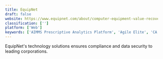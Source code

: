 ```yaml
---
title: EquipNet
draft: false 
website: https://www.equipnet.com/about/computer-equipment-value-recovery/
classification: ['']
platform: ['Web']
keywords: ['AIMMS Prescriptive Analytics Platform', 'Agile Elite', 'CA IT Asset Manager', 'Cireson Asset Management', 'ExtendAg', 'Flexport', 'GAINSystems', 'IT Asset Management', 'LOG-NET', 'Miradore Management Suite', 'NetSupport DNA', 'Provance ITAM', 'Ramco Logistics', 'Saddle Point Supply Planning Suite', 'StacksWare', 'Sunflower Assets', 'Supply Vision', 'VirtualSplat', 'k2-keyserver', 'webassets']
---
```

EquipNet's technology solutions ensures compliance and data security to leading corporations.